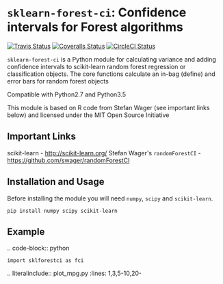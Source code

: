 # `sklearn-forest-ci`: Confidence intervals for Forest algorithms

[![Travis Status](https://travis-ci.org/uwescience/sklearn-forest-ci.svg?branch=master)](https://travis-ci.org/uwescience/sklearn-forest-ci)
[![Coveralls Status](https://coveralls.io/repos/uwescience/sklearn-forest-ci/badge.svg?branch=master&service=github)](https://coveralls.io/r/uwescience/sklearn-forest-ci)
[![CircleCI Status](https://circleci.com/gh/uwescience/sklearn-forest-ci.svg?style=shield&circle-token=:circle-token)](https://circleci.com/gh/uwescience/sklearn-forest-ci/tree/master)

`sklearn-forest-ci` is a Python module for calculating variance and adding
confidence intervals to scikit-learn random forest regression or classification
objects. The core functions calculate an in-bag (define) and error bars for
random forest objects

Compatible with Python2.7 and Python3.5

This module is based on R code from Stefan Wager (see important links below)
and licensed under the MIT Open Source Initiative


## Important Links
scikit-learn - http://scikit-learn.org/
Stefan Wager's `randomForestCI` - https://github.com/swager/randomForestCI

## Installation and Usage
Before installing the module you will need `numpy`, `scipy` and `scikit-learn`.
```
pip install numpy scipy scikit-learn
```

## Example
.. code-block:: python

	import sklforestci as fci

.. literalinclude:: plot_mpg.py
   :lines: 1,3,5-10,20-
